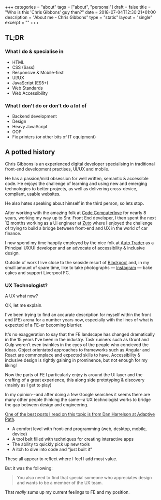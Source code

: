 +++
categories = "about"
tags = ["about", "personal"]
draft = false
title = "Who is this 'Chris Gibbons' guy then?"
date = 2018-07-04T12:30:21+01:00
description = "About me - Chris Gibbons"
type = "static"
layout = "single"
excerpt = ""
+++

## TL;DR
### What I do & specialise in

* HTML
* CSS (Sass)
* Responsive &amp; Mobile-first
* UI/UX
* JavaScript (ES5+)
* Web Standards
* Web Accessibility

### What I don't do or don't do a lot of

* Backend development
* Design
* Heavy JavaScript
* OOP
* Fix printers (or other bits of IT equipment)


## A potted history
Chris Gibbons is an experienced digital developer specialising in traditional front-end development practises, UI/UX and mobile.

He has a passion/mild obsession for well written, semantic &amp; accessible code. He enjoys the challenge of learning and using new and emerging technologies to better projects, as well as delivering cross-device, compliant, usable websites.

He also hates speaking about himself in the third person, so lets stop.

After working with the amazing folk at <a href="https://www.codecomputerlove.com/" rel="noopener">Code Computerlove</a> for nearly 8 years, working my way up to Snr. Front End developer, I then spent the next 12 months working as a UI engineer at <a href="https://www.zuto.com" rel="noopener">Zuto</a> where I enjoyed the challenge of trying to build a bridge between front-end and UX in the world of car finance.

I now spend my time happily employed by the nice folk at <a href="https://www.autotrader.co.uk/" rel="noopener">Auto Trader</a> as a Principal UX/UI developer and an advocate of accessibility &amp; inclusive design.

Outside of work I live close to the seaside resort of <a href="https://en.wikipedia.org/wiki/Blackpool" rel="noopener">Blackpool</a> and, in my small amount of spare time, like to take photographs &mdash; <a href="https://www.instagram.com/_gbbns" rel="noopener">Instagram</a> &mdash; bake cakes and support Liverpool FC.

### UX Technologist?
A UX what now?

OK, let me explain.

I've been trying to find an accurate description for myself within the front end (FE) arena for a number years now, especially with the lines of what is expected of a FE-er becoming blurrier.

It's no exaggeration to say that the FE landscape has changed dramatically in the 15 years I've been in the industry. Task runners such as Grunt and Gulp weren't even twinkles in the eyes of the people who concieved the ideas. Object orientated approaches to frameworks such as Angular and React are commonplace and expected skills to have. Accessibility &amp; inclusive design is rightly gaining in prominence, but not enough for my liking!

Now the parts of FE I particularly enjoy is around the UI layer and the crafting of a great experience, this along side prototyping & discovery (mainly as I get to play)

In my opinion--and after doing a few Google searches it seems there are many other people thinking the same--a UX technologist works to bridge the gap between design and engineering.

<a href="https://adaptivepath.org/ideas/what-makes-a-design-technologist/" rel="noopener">One of the best posts I read on this topic is from Dan Harrelson at Adaptive Path</a>.

* A comfort level with front-end programming (web, desktop, mobile, device)
* A tool belt filled with techniques for creating interactive apps
* The ability to quickly pick up new tools
* A itch to dive into code and &ldquo;just built it&rdquo;

These all appear to reflect where I feel I add most value.

But it was the following:

>You also need to find that special someone who appreciates design and wants to be a member of the UX team.

That _really_ sums up my current feelings to FE and my position.
